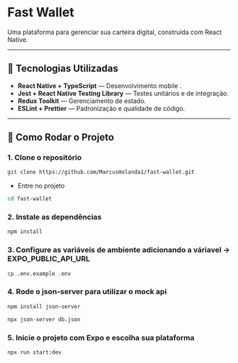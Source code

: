 # **Fast Wallet**

Uma plataforma para gerenciar sua carteira digital, construída com React Native.

---

## 🧰 **Tecnologias Utilizadas**

- **React Native + TypeScript** — Desenvolvimento mobile .
- **Jest + React Native Testing Library** — Testes unitários e de integração.
- **Redux Toolkit** — Gerenciamento de estado.
- **ESLint + Prettier** — Padronização e qualidade de código.

---

## 🚀 **Como Rodar o Projeto**

### 1. Clone o repositório

```bash
git clone https://github.com/MarcusHolanda1/fast-wallet.git
```

- Entre no projeto

```bash
cd fast-wallet
```

### 2. Instale as dependências

```bash
npm install
```

### 3. Configure as variáveis de ambiente adicionando a váriavel -> EXPO_PUBLIC_API_URL

```bash
cp .env.example .env
```

### 4. Rode o json-server para utilizar o mock api

```bash
npm install json-server
```

```bash
npx json-server db.json
```

### 5. Inicie o projeto com Expo e escolha sua plataforma

```bash
npx run start:dev
```
